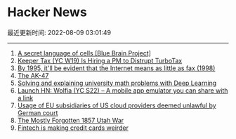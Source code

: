 # Hacker News

最近更新时间: 2022-08-09 03:01:49

--- 
1. [A secret language of cells [Blue Brain Project]](https://actu.epfl.ch/news/a-secret-language-of-cells-new-cell-computations-u/) 
2. [Keeper Tax (YC W19) Is Hiring a PM to Distrupt TurboTax](https://www.notion.so/keepertax/Come-work-with-us-98a6be20e7e44922be6291f5513af40d?p=9be1bbe16311433d85102a822ea4b511&pm=s) 
3. [By 1995, it'll be evident that the Internet means as little as fax (1998)](http://web.archive.org/web/19980610100009/www.redherring.com/mag/issue55/economics.html) 
4. [The AK-47](https://coolmilitarystuff.com/the-ak-47/) 
5. [Solving and explaining university math problems with Deep Learning](https://www.pnas.org/doi/10.1073/pnas.2123433119) 
6. [Launch HN: Wolfia (YC S22) – A mobile app emulator you can share with a link](https://www.wolfia.com) 
7. [Usage of EU subsidiaries of US cloud providers deemed unlawful by German court](https://gdprhub.eu/index.php?title=VK_Baden-W%C3%BCrttemburg_-_Az._1_VK_23/22) 
8. [The Mostly Forgotten 1857 Utah War](https://www.imetatronink.com/2022/08/the-mostly-forgotten-1857-utah-war.html) 
9. [Fintech is making credit cards weirder](https://workweek.com/2022/08/05/fintech-is-making-credit-cards-weirder/) 
